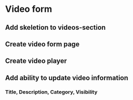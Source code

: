 # Video form

## Add skeletion to videos-section

## Create video form page

## Create video player

## Add ability to update video information

### Title, Description, Category, Visibility
